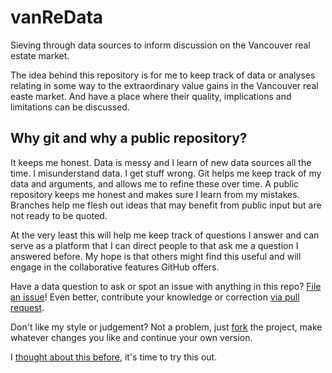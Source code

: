 # vanReData
Sieving through data sources to inform discussion on the Vancouver real estate market.

The idea behind this repository is for me to keep track of data or analyses relating in some way to the extraordinary
value gains in the Vancouver real easte market. And have a place where their quality, implications and limitations can
be discussed.

## Why git and why a public repository?
It keeps me honest. Data is messy and I learn of new data sources all the time. I misunderstand data. I get stuff wrong.
Git helps me keep track of my data and arguments, and allows me to refine these over time. A public repository keeps me
honest and makes sure I learn from my mistakes. Branches help me flesh out ideas that may benefit from public input but
are not ready to be quoted.

At the very least this will help me keep track of questions I answer and can serve as a platform that I can direct people
to that ask me a question I answered before. My hope is that others might find this useful and will engage in the
collaborative features GitHub offers.

Have a data question to ask or spot an issue with anything in this repo?
[File an issue](https://github.com/mountainMath/vanReData/issues/new)! Even
better, contribute your knowledge or correction [via pull request](https://github.com/mountainMath/vanReData/pull/new/master).

Don't like my style or judgement? Not a problem, just [fork](https://github.com/mountainMath/vanReData#fork-destination-box)
the project, make whatever changes you like and continue your own version.

I [thought about this before](http://doodles.mountainmath.ca/blog/2016/02/01/loss-of-character/), it's time to try this out. 
